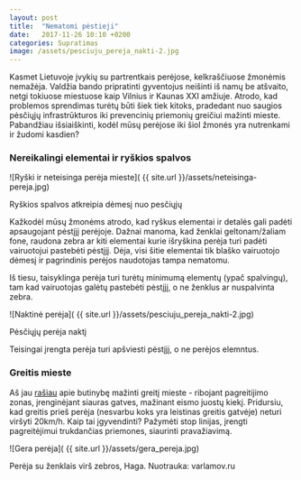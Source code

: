 ```yaml
---
layout: post
title:  "Nematomi pėstieji"
date:   2017-11-26 10:10 +0200
categories: Supratimas
image: /assets/pesciuju_pereja_nakti-2.jpg
---
```


Kasmet Lietuvoje įvykių su partrentkais perėjose, kelkraščiuose žmonėmis nemažėja.
Valdžia bando pripratinti gyventojus neišinti iš namų be atšvaito, netgi tokiuose miestuose kaip Vilnius ir Kaunas
XXI amžiuje. Atrodo, kad problemos sprendimas turėtų būti šiek tiek kitoks, 
pradedant nuo saugios pėsčiųjų infrastrūkturos iki prevencinių priemonių greičiui mažinti mieste.
Pabandžiau išsiaiškinti, kodėl mūsų perėjose iki šiol žmonės yra nutrenkami ir žudomi kasdien?

### Nereikalingi elementai ir ryškios spalvos

![Ryški ir neteisinga perėja mieste]( {{ site.url }}/assets/neteisinga-pereja.jpg)
<div class="lighter smaller" style="margin:12px 0;">Ryškios spalvos atkreipia dėmesį nuo pesčiųjų</div>

Kažkodėl mūsų žmonėms atrodo, kad ryškus elementai ir detalės gali padėti apsaugojant pėstįjį perėjoje. 
Dažnai manoma, kad ženklai geltonam/žaliam fone, raudona zebra ar kiti elementai kurie išryškina perėja turi padėti vairuotojui
pastebėti pėstįjį.
Dėja, visi šitie elementai tik blaško vairuotojo dėmesį ir pagrindinis perėjos naudotojas tampa nematomu.

Iš tiesu, taisyklinga perėja turi turėtų minimumą elementų (ypač spalvingų), tam kad vairuotojas galėtų pastebėti
pėstįjį, o ne ženklus ar nuspalvinta zebra.

![Naktinė perėja]( {{ site.url }}/assets/pesciuju_pereja_nakti-2.jpg)
<div class="lighter smaller" style="margin:12px 0;">Pėsčiųjų perėja naktį</div>

Teisingai įrengta perėja turi apšviesti pėstįjį, o ne perėjos elemntus.

### Greitis mieste

Aš jau <a href="supratimas/2017/03/11/saugi-stotele.html">rašiau</a> apie butinybę mažinti greitį mieste - ribojant pagreitijimo zonas, įrenginėjant siauras gatves, 
mažinant eismo juostų kiekį. Pridursiu, kad greitis prieš perėja (nesvarbu koks yra leistinas greitis gatvėje)
neturi viršyti 20km/h. Kaip tai įgyvendinti? Pažymėti stop linijas, įrengti pagreitėjimui trukdančias priemones, siaurinti
pravažiavimą.

![Gera perėja]( {{ site.url }}/assets/gera_pereja.jpg)
<div class="lighter smaller" style="margin:12px 0;">Perėja su ženklais virš zebros, Haga. Nuotrauka: varlamov.ru</div>








